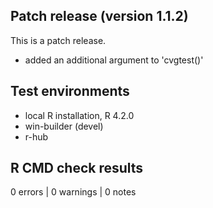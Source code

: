 ## Patch release (version 1.1.2)
This is a patch release.

- added an additional argument to 'cvgtest()'

## Test environments
* local R installation, R 4.2.0
* win-builder (devel)
* r-hub

## R CMD check results

0 errors | 0 warnings | 0 notes


